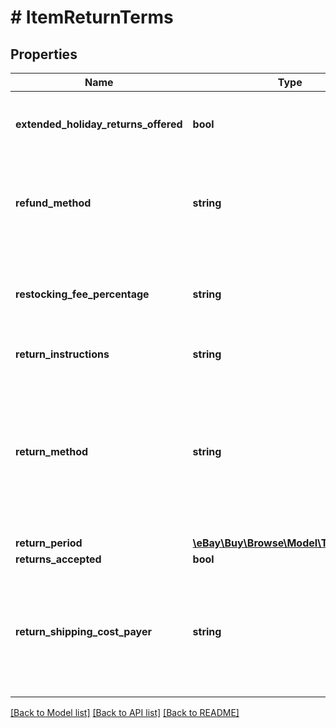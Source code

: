 # # ItemReturnTerms

## Properties

Name | Type | Description | Notes
------------ | ------------- | ------------- | -------------
**extended_holiday_returns_offered** | **bool** | This indicates if the seller has enabled the Extended Holiday Returns feature on the item. Extended Holiday Returns are only applicable during the US holiday season, and gives buyers extra time to return an item. This &#39;extra time&#39; will typically extend beyond what is set through the &lt;b&gt; returnPeriod&lt;/b&gt; value. | [optional]
**refund_method** | **string** | An enumeration value that indicates how a buyer is refunded when an item is returned. &lt;br&gt;&lt;br&gt;&lt;b&gt; Valid Values: &lt;/b&gt; MONEY_BACK or MERCHANDISE_CREDIT  &lt;br&gt;&lt;br&gt;Code so that your app gracefully handles any future changes to this list. For implementation help, refer to &lt;a href&#x3D;&#39;https://developer.ebay.com/api-docs/buy/browse/types/gct:RefundMethodEnum&#39;&gt;eBay API documentation&lt;/a&gt; | [optional]
**restocking_fee_percentage** | **string** | This string field indicates the restocking fee percentage that the seller has set on the item. Sellers have the option of setting no restocking fee for an item, or they can set the percentage to 10, 15, or 20 percent. So, if the cost of the item was $100, and the restocking percentage was 20 percent, the buyer would be charged $20 to return that item, so instead of receiving a $100 refund, they would receive $80 due to the restocking fee. | [optional]
**return_instructions** | **string** | Text written by the seller describing what the buyer needs to do in order to return the item. | [optional]
**return_method** | **string** | An enumeration value that indicates the alternative methods for a full refund when an item is returned. This field is returned if the seller offers the buyer an item replacement or exchange instead of a monetary refund. &lt;br&gt;&lt;br&gt;&lt;b&gt; Valid Values: &lt;/b&gt;  &lt;ul&gt;&lt;li&gt;&lt;b&gt; REPLACEMENT&lt;/b&gt; -  Indicates that the buyer has the option of receiving money back for the returned item, or they can choose to have the seller replace the item with an identical item.&lt;/li&gt;  &lt;li&gt;&lt;b&gt; EXCHANGE&lt;/b&gt; - Indicates that the buyer has the option of receiving money back for the returned item, or they can exchange the item for another similar item.&lt;/li&gt;&lt;/ul&gt;  Code so that your app gracefully handles any future changes to this list. For implementation help, refer to &lt;a href&#x3D;&#39;https://developer.ebay.com/api-docs/buy/browse/types/gct:ReturnMethodEnum&#39;&gt;eBay API documentation&lt;/a&gt; | [optional]
**return_period** | [**\eBay\Buy\Browse\Model\TimeDuration**](TimeDuration.md) |  | [optional]
**returns_accepted** | **bool** | Indicates whether the seller accepts returns for the item. | [optional]
**return_shipping_cost_payer** | **string** | This enumeration value indicates whether the buyer or seller is responsible for return shipping costs when an item is returned. &lt;br&gt;&lt;br&gt;&lt;b&gt; Valid Values: &lt;/b&gt; &lt;ul&gt;&lt;li&gt;&lt;b&gt; SELLER&lt;/b&gt; - Indicates the seller will pay for the shipping costs to return the item.&lt;/li&gt;  &lt;li&gt;&lt;b&gt; BUYER&lt;/b&gt; - Indicates the buyer will pay for the shipping costs to return the item.&lt;/li&gt;  &lt;/ul&gt;  Code so that your app gracefully handles any future changes to this list. For implementation help, refer to &lt;a href&#x3D;&#39;https://developer.ebay.com/api-docs/buy/browse/types/gct:ReturnShippingCostPayerEnum&#39;&gt;eBay API documentation&lt;/a&gt; | [optional]

[[Back to Model list]](../../README.md#models) [[Back to API list]](../../README.md#endpoints) [[Back to README]](../../README.md)
